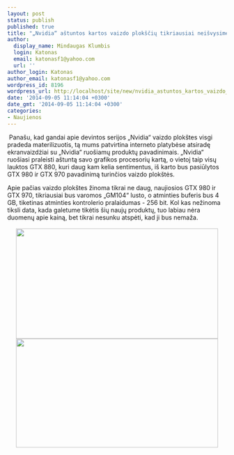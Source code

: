 ```yaml
---
layout: post
status: publish
published: true
title: "„Nvidia“ aštuntos kartos vaizdo plokščių tikriausiai neišvysime"
author:
  display_name: Mindaugas Klumbis
  login: Katonas
  email: katonasf1@yahoo.com
  url: ''
author_login: Katonas
author_email: katonasf1@yahoo.com
wordpress_id: 8196
wordpress_url: http://localhost/site/new/nvidia_astuntos_kartos_vaizdo_ploksciu_tikriausiai_neisvysime/
date: '2014-09-05 11:14:04 +0300'
date_gmt: '2014-09-05 11:14:04 +0300'
categories:
- Naujienos
---
```

<p>
	&nbsp;Pana&scaron;u, kad gandai apie devintos serijos &bdquo;Nvidia&ldquo; vaizdo plok&scaron;tes visgi pradeda materilizuotis, tą mums patvirtina interneto platybėse atsiradę ekranvaizdżiai su &bdquo;Nvidia&ldquo; ruo&scaron;iamų produktų pavadinimais. &bdquo;Nvidia&ldquo; ruo&scaron;iasi praleisti a&scaron;tuntą savo grafikos procesorių kartą, o vietoj taip visų lauktos GTX 880, kuri daug kam kelia sentimentus, i&scaron; karto bus pasiūlytos GTX 980 ir GTX 970 pavadinimą turinčios vaizdo plok&scaron;tės.&nbsp;</p>
<div>
	Apie pačias vaizdo plok&scaron;tes žinoma tikrai ne daug, naujiosios GTX 980 ir GTX 970, tikriausiai bus varomos &bdquo;GM104&ldquo; lusto, o atminties buferis bus 4 GB, tiketinas atminties kontrolerio pralaidumas - 256 bit. Kol kas nežinoma tiksli data, kada galetume tikėtis &scaron;ių naujų produktų, tuo labiau nėra duomenų apie kainą, bet tikrai nesunku atspėti, kad ji bus nemaža. &nbsp;</div>
<div>
	&nbsp;</div>
<div style="text-align: center;">
	<img alt="" src="http://technews.lt/userfiles/ASUS-STRIX-GTX-970-4GB-OC-850x463.png" style="width: 464px; height: 253px;" /></div>
<div style="text-align: center;">
	<img alt="" src="http://technews.lt/userfiles/ASUS-GTX-980.png" style="width: 464px; height: 250px;" /></div>
